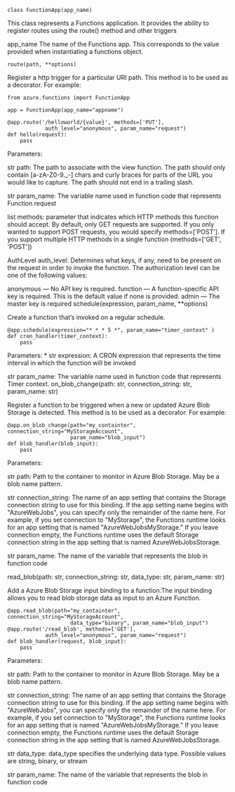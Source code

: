 `class FunctionApp(app_name)`

This class represents a Functions application. It provides the ability to register routes using the route() method and other triggers

app_name The name of the Functions app. This corresponds to the value provided when instantiating a functions object.

```route(path, **options)```

Register a http trigger for a particular URI path. This method is to be used as a decorator. For example:

```
from azure.functions import FunctionApp

app = FunctionApp(app_name="appname")

@app.route('/helloworld/{value}', methods=['PUT'],
            auth_level="anonymous", param_name="request")
def hello(request):
    pass
```

Parameters:

str path: The path to associate with the view function. The path should only contain [a-zA-Z0-9._-] chars and curly braces for parts of the URL you would like to capture. The path should not end in a trailing slash.

str param_name: The variable name used in function code that represents Function.request

list methods: parameter that indicates which HTTP methods this function should accept. By default, only GET requests are supported. If you only wanted to support POST requests, you would specify methods=['POST']. If you support multiple HTTP methods in a single function (methods=['GET', 'POST'])

AuthLevel auth_level: Determines what keys, if any, need to be present on the request in order to invoke the function. The authorization level can be one of the following values:

anonymous — No API key is required.
function — A function-specific API key is required. This is the default value if none is provided.
admin — The master key is required
schedule(expression, param_name, **options)

Create a function that’s invoked on a regular schedule.

```
@app.schedule(expression="* * * 5 *", param_name="timer_context" )
def cron_handler(timer_context):
    pass
```

Parameters: * str expression: A CRON expression that represents the time interval in which the function will be invoked

str param_name: The variable name used in function code that represents Timer context.
on_blob_change(path: str, connection_string: str, param_name: str)

Register a function to be triggered when a new or updated Azure Blob Storage is detected. This method is to be used as a decorator. For example:

```
@app.on_blob_change(path="my_containter", connection_string="MyStorageAccount", 
                    param_name="blob_input")
def blob_handler(blob_input):
    pass
 ```
 
Parameters:

str path: Path to the container to monitor in Azure Blob Storage. May be a blob name pattern.

str connection_string: The name of an app setting that contains the Storage connection string to use for this binding. If the app setting name begins with "AzureWebJobs", you can specify only the remainder of the name here. For example, if you set connection to "MyStorage", the Functions runtime looks for an app setting that is named "AzureWebJobsMyStorage." If you leave connection empty, the Functions runtime uses the default Storage connection string in the app setting that is named AzureWebJobsStorage.

str param_name: The name of the variable that represents the blob in function code

read_blob(path: str, connection_string: str, data_type: str, param_name: str)

Add a Azure Blob Storage input binding to a function.The input binding allows you to read blob storage data as input to an Azure Function.
```
@app.read_blob(path="my_containter", connection_string="MyStorageAccount", 
                    data_type="binary", param_name="blob_input")
@app.route('/read_blob', methods=['GET'],
            auth_level="anonymous", param_name="request")
def blob_handler(request, blob_input):
    pass
```

Parameters:

str path: Path to the container to monitor in Azure Blob Storage. May be a blob name pattern.

str connection_string: The name of an app setting that contains the Storage connection string to use for this binding. If the app setting name begins with "AzureWebJobs", you can specify only the remainder of the name here. For example, if you set connection to "MyStorage", the Functions runtime looks for an app setting that is named "AzureWebJobsMyStorage." If you leave connection empty, the Functions runtime uses the default Storage connection string in the app setting that is named AzureWebJobsStorage.

str data_type: data_type specifies the underlying data type. Possible values are string, binary, or stream

str param_name: The name of the variable that represents the blob in function code
